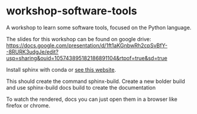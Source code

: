 # workshop-software-tools

A workshop to learn some software tools, focused on the Python language.

The slides for this workshop can be found on google drive: https://docs.google.com/presentation/d/1ft1aKGnbwRh2cpSvBfY--8RURK3udgJe/edit?usp=sharing&ouid=105743895182186891104&rtpof=true&sd=true

Install sphinx with conda or [see this website](https://www.sphinx-doc.org/en/master/usage/installation.html).

This should create the command sphinx-build. Create a new bolder build and use sphinx-build docs build to create the documentation

To watch the rendered, docs you can just open them in a browser like firefox or chrome.
